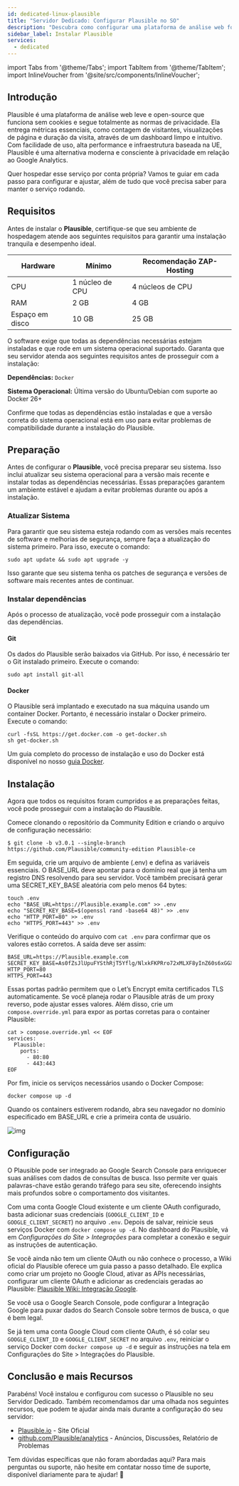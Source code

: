 ```yaml
---
id: dedicated-linux-plausible
title: "Servidor Dedicado: Configurar Plausible no SO"
description: "Descubra como configurar uma plataforma de análise web focada em privacidade que entrega insights chave com facilidade e rapidez → Saiba mais agora"
sidebar_label: Instalar Plausible
services:
  - dedicated
---
```


import Tabs from '@theme/Tabs';
import TabItem from '@theme/TabItem';
import InlineVoucher from '@site/src/components/InlineVoucher';

## Introdução

Plausible é uma plataforma de análise web leve e open-source que funciona sem cookies e segue totalmente as normas de privacidade. Ela entrega métricas essenciais, como contagem de visitantes, visualizações de página e duração da visita, através de um dashboard limpo e intuitivo. Com facilidade de uso, alta performance e infraestrutura baseada na UE, Plausible é uma alternativa moderna e consciente à privacidade em relação ao Google Analytics.

Quer hospedar esse serviço por conta própria? Vamos te guiar em cada passo para configurar e ajustar, além de tudo que você precisa saber para manter o serviço rodando.

<InlineVoucher />

## Requisitos

Antes de instalar o **Plausible**, certifique-se que seu ambiente de hospedagem atende aos seguintes requisitos para garantir uma instalação tranquila e desempenho ideal.

| Hardware   | Mínimo     | Recomendação ZAP-Hosting |
| ---------- | ----------- | ------------------------ |
| CPU        | 1 núcleo de CPU | 4 núcleos de CPU        |
| RAM        | 2 GB        | 4 GB                     |
| Espaço em disco | 10 GB       | 25 GB                    |

O software exige que todas as dependências necessárias estejam instaladas e que rode em um sistema operacional suportado. Garanta que seu servidor atenda aos seguintes requisitos antes de prosseguir com a instalação:

**Dependências:** `Docker`

**Sistema Operacional:** Última versão do Ubuntu/Debian com suporte ao Docker 26+

Confirme que todas as dependências estão instaladas e que a versão correta do sistema operacional está em uso para evitar problemas de compatibilidade durante a instalação do Plausible.

## Preparação

Antes de configurar o **Plausible**, você precisa preparar seu sistema. Isso inclui atualizar seu sistema operacional para a versão mais recente e instalar todas as dependências necessárias. Essas preparações garantem um ambiente estável e ajudam a evitar problemas durante ou após a instalação.

### Atualizar Sistema
Para garantir que seu sistema esteja rodando com as versões mais recentes de software e melhorias de segurança, sempre faça a atualização do sistema primeiro. Para isso, execute o comando:

```
sudo apt update && sudo apt upgrade -y
```
Isso garante que seu sistema tenha os patches de segurança e versões de software mais recentes antes de continuar.

### Instalar dependências
Após o processo de atualização, você pode prosseguir com a instalação das dependências.

#### Git
Os dados do Plausible serão baixados via GitHub. Por isso, é necessário ter o Git instalado primeiro. Execute o comando:

```
sudo apt install git-all
```

#### Docker

O Plausible será implantado e executado na sua máquina usando um container Docker. Portanto, é necessário instalar o Docker primeiro. Execute o comando:

```
curl -fsSL https://get.docker.com -o get-docker.sh
sh get-docker.sh
```

Um guia completo do processo de instalação e uso do Docker está disponível no nosso [guia Docker](vserver-linux-docker.md).

## Instalação
Agora que todos os requisitos foram cumpridos e as preparações feitas, você pode prosseguir com a instalação do Plausible.

Comece clonando o repositório da Community Edition e criando o arquivo de configuração necessário:

```
$ git clone -b v3.0.1 --single-branch https://github.com/Plausible/community-edition Plausible-ce
```

Em seguida, crie um arquivo de ambiente (.env) e defina as variáveis essenciais. O BASE_URL deve apontar para o domínio real que já tenha um registro DNS resolvendo para seu servidor. Você também precisará gerar uma SECRET_KEY_BASE aleatória com pelo menos 64 bytes:

```
touch .env
echo "BASE_URL=https://Plausible.example.com" >> .env
echo "SECRET_KEY_BASE=$(openssl rand -base64 48)" >> .env
echo "HTTP_PORT=80" >> .env
echo "HTTPS_PORT=443" >> .env
```

Verifique o conteúdo do arquivo com `cat .env` para confirmar que os valores estão corretos. A saída deve ser assim:

```
BASE_URL=https://Plausible.example.com
SECRET_KEY_BASE=As0fZsJlUpuFYSthRjT5Yflg/NlxkFKPRro72xMLXF8yInZ60s6xGGXYVqml+XN1
HTTP_PORT=80
HTTPS_PORT=443
```

Essas portas padrão permitem que o Let’s Encrypt emita certificados TLS automaticamente. Se você planeja rodar o Plausible atrás de um proxy reverso, pode ajustar esses valores. Além disso, crie um `compose.override.yml` para expor as portas corretas para o container Plausible:

```
cat > compose.override.yml << EOF
services:
  Plausible:
    ports:
      - 80:80
      - 443:443
EOF 
```

Por fim, inicie os serviços necessários usando o Docker Compose:

```
docker compose up -d
```

Quando os containers estiverem rodando, abra seu navegador no domínio especificado em BASE_URL e crie a primeira conta de usuário.

![img](https://screensaver01.zap-hosting.com/index.php/s/Sw34XkXeHaMf9RJ/download)

## Configuração

O Plausible pode ser integrado ao Google Search Console para enriquecer suas análises com dados de consultas de busca. Isso permite ver quais palavras-chave estão gerando tráfego para seu site, oferecendo insights mais profundos sobre o comportamento dos visitantes.

Com uma conta Google Cloud existente e um cliente OAuth configurado, basta adicionar suas credenciais (`GOOGLE_CLIENT_ID` e `GOOGLE_CLIENT_SECRET`) no arquivo `.env`. Depois de salvar, reinicie seus serviços Docker com `docker compose up -d`. No dashboard do Plausible, vá em *Configurações do Site > Integrações* para completar a conexão e seguir as instruções de autenticação.

Se você ainda não tem um cliente OAuth ou não conhece o processo, a Wiki oficial do Plausible oferece um guia passo a passo detalhado. Ele explica como criar um projeto no Google Cloud, ativar as APIs necessárias, configurar um cliente OAuth e adicionar as credenciais geradas ao Plausible: [Plausible Wiki: Integração Google](https://github.com/Plausible/community-edition/wiki/google-integration).

Se você usa o Google Search Console, pode configurar a Integração Google para puxar dados do Search Console sobre termos de busca, o que é bem legal.

Se já tem uma conta Google Cloud com cliente OAuth, é só colar seu `GOOGLE_CLIENT_ID` e `GOOGLE_CLIENT_SECRET` no arquivo `.env`, reiniciar o serviço Docker com `docker compose up -d` e seguir as instruções na tela em Configurações do Site > Integrações do Plausible.

## Conclusão e mais Recursos

Parabéns! Você instalou e configurou com sucesso o Plausible no seu Servidor Dedicado. Também recomendamos dar uma olhada nos seguintes recursos, que podem te ajudar ainda mais durante a configuração do seu servidor:

- [Plausible.io](https://Plausible.io/) - Site Oficial
- [github.com/Plausible/analytics](https://github.com/Plausible/analytics) - Anúncios, Discussões, Relatório de Problemas

Tem dúvidas específicas que não foram abordadas aqui? Para mais perguntas ou suporte, não hesite em contatar nosso time de suporte, disponível diariamente para te ajudar! 🙂

<InlineVoucher />